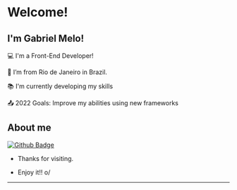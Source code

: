 # Welcome!

 

## I'm Gabriel Melo!

 

:computer: I'm a Front-End Developer!

:house_with_garden: I’m from Rio de Janeiro in Brazil.

:books: I'm currently developing my skills

:outbox_tray: 2022 Goals: Improve my abilities using new frameworks


## About me

[![Github Badge](https://img.shields.io/badge/-Github-000?style=flat-square&logo=Github&logoColor=white&link=https://github.com/gabuoff)](https://github.com/gabuoff)



- Thanks for visiting.

- Enjoy it!! o/

----------------------------------------------------------------------------------

